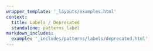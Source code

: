 ```yaml
---
wrapper_template: '_layouts/examples.html'
context:
  title: Labels / Deprecated
  standalone: patterns_label
markdown_includes:
  example: '_includes/patterns/labels/deprecated.html'
---
```

